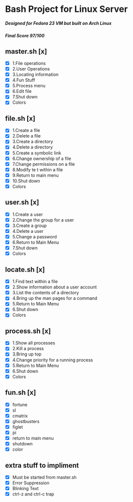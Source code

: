 # **Bash Project for Linux Server**
##### Designed for Fedora 23 VM but built on Arch Linux
##### Final Score 97/100

## master.sh [x] 
- [x] 1.File operations
- [x] 2.User Operations
- [x] 3.Locating information
- [x] 4.Fun Stuff
- [x] 5.Process menu
- [x] 6.Edit file
- [x] 7.Shut down
- [x] Colors

## file.sh [x] 
- [x] 1.Create a file
- [x] 2.Delete a file
- [x] 3.Create a directory
- [x] 4.Delete a directory
- [x] 5.Create a symbolic link
- [x] 6.Change ownership of a file
- [x] 7.Change permissions on a file
- [x] 8.Modify te t within a file
- [x] 9.Return to main menu
- [x] 10.Shut down
- [x] Colors

## user.sh [x] 
- [x] 1.Create a user
- [x] 2.Change the group for a user
- [x] 3.Create a group
- [x] 4.Delete a user
- [x] 5.Change a password
- [x] 6.Return to Main Menu
- [x] 7.Shut down
- [x] Colors

## locate.sh [x] 
- [x] 1.Find text within a file
- [x] 2.Show information about a user account
- [x] 3.List the contents of a directory
- [x] 4.Bring up the man pages for a command
- [x] 5.Return to Main Menu
- [x] 6.Shut down
- [x] Colors

## process.sh [x] 
- [x] 1.Show all processes
- [x] 2.Kill a process
- [x] 3.Bring up top
- [x] 4.Change priority for a running process
- [x] 5.Return to Main Menu
- [x] 6.Shut down
- [x] Colors

## fun.sh [x] 
- [x] fortune
- [x] sl
- [x] cmatrix
- [x] ghostbusters
- [x] figlet
- [x] pi
- [x] return to main menu
- [x] shutdown
- [x] color

## extra stuff to impliment
- [x] Must be started from master.sh
- [x] Error Suppression
- [x] Blinking Text
- [x] ctrl-z and ctrl-c trap
